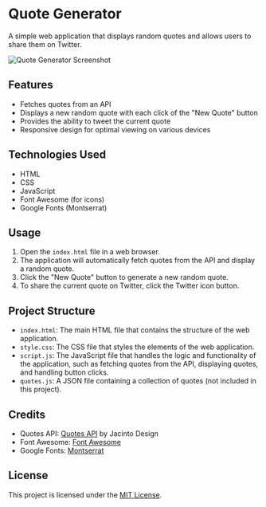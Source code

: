 # Quote Generator

A simple web application that displays random quotes and allows users to share them on Twitter.

![Quote Generator Screenshot](![image](https://github.com/VibhanshuPandey/Quote-generator/assets/111169133/939841ff-fef1-4a63-b609-45f32419820a))

## Features

- Fetches quotes from an API
- Displays a new random quote with each click of the "New Quote" button
- Provides the ability to tweet the current quote
- Responsive design for optimal viewing on various devices

## Technologies Used

- HTML
- CSS
- JavaScript
- Font Awesome (for icons)
- Google Fonts (Montserrat)

## Usage        

1. Open the `index.html` file in a web browser.
2. The application will automatically fetch quotes from the API and display a random quote.
3. Click the "New Quote" button to generate a new random quote.
4. To share the current quote on Twitter, click the Twitter icon button.

## Project Structure

- `index.html`: The main HTML file that contains the structure of the web application.
- `style.css`: The CSS file that styles the elements of the web application.
- `script.js`: The JavaScript file that handles the logic and functionality of the application, such as fetching quotes from the API, displaying quotes, and handling button clicks.
- `quotes.js`: A JSON file containing a collection of quotes (not included in this project).

## Credits

- Quotes API: [Quotes API](https://jacintodesign.github.io/quotes-api/data/quotes.json) by Jacinto Design
- Font Awesome: [Font Awesome](https://fontawesome.com/)
- Google Fonts: [Montserrat](https://fonts.google.com/specimen/Montserrat)

## License

This project is licensed under the [MIT License](LICENSE).
